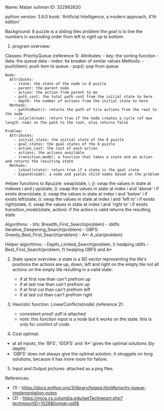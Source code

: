 Name: Matan suliman
ID: 322982620

python version: 3.8.0
book: 'Artificial Intelligence, a modern approach, 4'th edition'

Background:
  8 puzzle is a sliding tiles problem
  the goal is to line the numbers in ascending order from left to right up to bottom

1. program overview:

  Classes:
    PriorityQueue (reference 1):
      Attributes:
        - key: the sorting function
        - data: the queue data
        - index: tie breaker of similar values
      Methods:
        - push(item): push item to queue
        - pop(): pop from queue
    
    Node:
      Attributes:
        - state: the state of the node in 8 puzzle
        - parent: the parent node
        - action: the action from parent to me
        - path_cost: the total path cost from the initial state to here
        - depth: the number of actions from the initial state to here
      Methods:
        - pathtoRoot(): returns the path of tile actions from the root to the node
        - isCycle(num): return true if the node creates a cycle (of max length -num) on the path to the root, else returns false

    Problem:
      Attributes:
        - initial_state: the initial state of the 8 puzzle
        - goal_states: the goal states of the 8 puzzle
        - action_cost: the cost of each action
        - actions: the actions available
        - transition_model: a function that takes a state and an action and returns the resulting state
      Methods:
        - isGoal(state): return true if a state is the goal state
        - Expand(node): a node and yields child nodes based on the problem

  Helper functions to 8puzzle:
    swap(state, i, j): swap the values in state at indexes i and j
    up(state, i): swap the values in state at index i and 'above' i if exists
    down(state, i): swap the values in state at index i and 'below' i if exists
    left(state, i): swap the values in state at index i and 'left to' i if exists
    right(state, i): swap the values in state at index i and 'right to' i if exists
    transition_model(state, action): if the action is valid returns the resulting state


  Algorithms:
    - bfs: Breadth_First_Search(problem)
    - iddfs: Iterative_Deepening_Search(problem)
    - GBFS: Greedy_Best_First_Search(problem)
    - A*: A_star(problem)

  Helper algorithms:
    - Depth_Limited_Search(problem, l) healping iddfs
    - Best_First_Search(problem, f) healping GBFS and A*


2. State space overview:
  a state is a 9D vector representing the tile's positions
  the actions are up, down, left and right on the empty tile
  not all actions on the empty tile resulting  in a valid state:
    - if at first row than can't prefrom up
    - if at last row than can't prefrom up
    - if at first col than can't prefrom left
    - if at last col than can't prefrom right

3. Heuristic function:
  LinearConflicts(node) (reference 2): 
   - consistent proof: pdf is attached
   - note: this function input is a node but it works on the state. this is only for comfort of code.

4. Cost optimal:
  - at all inputs, the 'BFS', 'IDDFS' and 'A*' gives the optimal solutions (by depth)
  - 'GBFS' does not always give the optimal solution.
    It struggels on long solutions, because it has more room for failure.

5. Input and Output pictures:
  attached as a png files.

References:
  - (1) - https://docs.python.org/3/library/heapq.html#priority-queue-implementation-notes
  - (2) - https://mice.cs.columbia.edu/getTechreport.php?techreportID=1026&format=pdf&